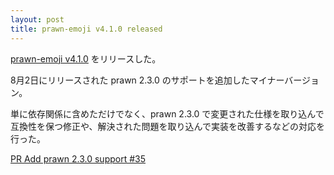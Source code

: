 ```yaml
---
layout: post
title: prawn-emoji v4.1.0 released
---
```


[prawn-emoji v4.1.0](https://github.com/hidakatsuya/prawn-emoji/blob/master/CHANGELOG.md#410) をリリースした。

8月2日にリリースされた prawn 2.3.0 のサポートを追加したマイナーバージョン。

単に依存関係に含めただけでなく、prawn 2.3.0 で変更された仕様を取り込んで互換性を保つ修正や、解決された問題を取り込んで実装を改善するなどの対応を行った。

[PR Add prawn 2.3.0 support #35](https://github.com/hidakatsuya/prawn-emoji/pull/35)
